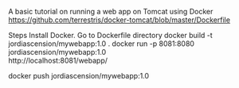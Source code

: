A basic tutorial on running a web app on Tomcat using Docker
https://github.com/terrestris/docker-tomcat/blob/master/Dockerfile

Steps
Install Docker.
Go to Dockerfile directory
docker build -t jordiascension/mywebapp:1.0 .
docker run -p 8081:8080 jordiascension/mywebapp:1.0    
http://localhost:8081/webapp/

docker push jordiascension/mywebapp:1.0